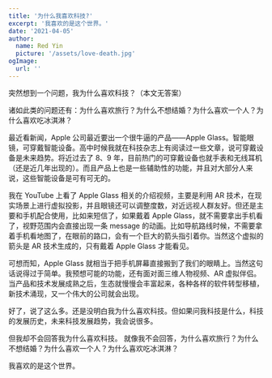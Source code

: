 ```yaml
---
title: '为什么我喜欢科技?'
excerpt: '我喜欢的是这个世界。'
date: '2021-04-05'
author:
  name: Red Yin
  picture: '/assets/love-death.jpg'
ogImage:
  url: ''
---
```


突然想到一个问题，我为什么喜欢科技？（本文无答案）

诸如此类的问题还有：为什么喜欢旅行？为什么不想结婚？为什么喜欢一个人？为什么喜欢吃冰淇淋？

最近看新闻，Apple 公司最近要出一个很牛逼的产品——Apple Glass。智能眼镜，可穿戴智能设备。高中时候我就在科技杂志上有阅读过一些文章，说可穿戴设备是未来趋势。将近过去了 8、9 年，目前热门的可穿戴设备也就手表和无线耳机（还是近几年出现的）。而且产品上也是一些辅助性的功能，并且对大部分人来说，这些智能设备是可有可无的。

我在 YouTube 上看了 Apple Glass 相关的介绍视频，主要是利用 AR 技术，在现实场景上进行虚拟投影，并且眼镜还可以调整度数，对近远视人群友好。但还是主要和手机配合使用，比如来短信了，如果戴着 Apple Glass，就不需要拿出手机看了，视野范围内会直接出现一条 message 的动画。比如导航路线时候，不需要拿着手机看地图了，在眼前的路口，会有一个巨大的箭头指引着你。当然这个虚拟的箭头是 AR 技术生成的，只有戴着 Apple Glass 才能看见。

可想而知，Apple Glass 就相当于把手机屏幕直接搬到了我们的眼睛上。当然这句话说得过于简单。我预想可能的功能，还有面对面三维人物视频、AR 虚拟伴侣。当产品和技术发展成熟之后，生态就慢慢会丰富起来，各种各样的软件转型移植，新技术涌现，又一个伟大的公司就会出现。

好了，说了这么多。还是没明白我为什么喜欢科技。但如果问我科技是什么，科技的发展历史，未来科技发展趋势，我会说很多。

但我却不会回答我为什么喜欢科技。
就像我不会回答，为什么喜欢旅行？为什么不想结婚？为什么喜欢一个人？为什么喜欢吃冰淇淋？

我喜欢的是这个世界。
